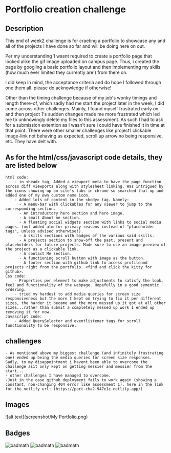 # Portfolio creation challenge

## Description

This end of week2 challenge is for craeting a portfolio to showcase any and all of the projects I have done so far and will be doing here on out.

Per my understanding 1 wasnt required to create a portfolio page that looked alike the gif image uploaded on campus page. Thus, i created the page by googling a basic portfolio layout and then implementing my skills (how much ever limited they currently are!) from there on.

I did keep in mind, the acceptance criteria and do hope I followed through one them all. please do acknowledge if otherwise!

Other than the timing challenge because of my job's wonky timings and length there-of, which sadly had me start the project later in the week, I did come across other challenges. Mainly, I found myself frustrated early on and then project 1's sudden changes made me more frustrated which led me to unknowingly delete my files to this assessment. As such I had to ask for a submission extention as I wasn't sure i could have finished it in time at that point. There were other smaller challenges like project1 clickable image-link not behaving as expected,  scroll up arrow no being responsive, etc. They have delt with.

## As for the html/css/javascript code details, they are listed below

    html code:
        - in <head> tag, Added a viewport meta to have the page function across diff viewports along with stylesheet linking. Was intrigued by the icons showing up on site's tabs in chrome so searched that up and added one of my own custom name icon.
        - Added lots of content in the <body> tag. Namely:
          - A menu-bar with clickables for any viewer to jump to the corresponding section.
          - An introductory hero section and hero image.
          - A small About me section.
          - A floating social widgets section with links to social media pages. (not added atm for privacy reasons instead of "placeholder tags", unless advised otherwise!).
          - A skills sections with badges of the various said skills.
          - A projects section to show-off the past, present and placeholders for future projects. Made sure to use an image preview of the project as a clickable link.
          - A contact Me section.
          - A functioning scroll button with image as the button.
          - A footer section with github link to access profileand projects right from the portfolio. <find and click the kitty for github>.
    Css code:
        - Properties per element to make adjustments to satisfy the look, feel and functionality of the webpage. Hopefully in a good symentic ordering.
        - tried my hardest to add media queries for screen size responsiveness but the more I kept on trying to fix it per different sizes, the harder it became and the more messed up it got at all other sizes...rather than submit a completely messed up work I ended up removing it for now.
    Javascript code:
        - Added QuerySelector and eventlistener tags for scroll functionality to be responsive.

## challenges

    - As mentioned above my biggest challenge (and infinitely frustrating one) ended up being the media queries for screen size responses. Sadly, to my disappointment i havent been able to overcome the challenge asit only kept on getting messier and messier from the start...
    - other challenges I have managed to overcome.
    -Just in the case github deployment fails to work again (showing a constant, non-changing 404 error like assessment 1), here in the link for the netlify url: (https://port-cha2-947e1c.netlify.app/)

## Images

![alt text](screenshot/My Portfolio.png)

## Badges

![badmath](https://img.shields.io/badge/HTML-239120?style=for-the-badge&logo=html5&logoColor=white)
![badmath](https://img.shields.io/badge/CSS-Style-blue)
![badmath](https://img.shields.io/badge/JS-JavaScript-yellow)

